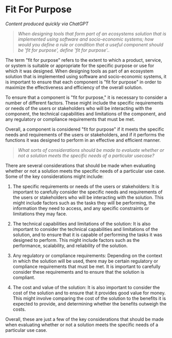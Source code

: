 # Fit For Purpose

*Content produced quickly via ChatGPT*

>*When designing tools that form part of an ecosystems solution that is implemented using software and socio-economic systems; how would you define a rule or condition that a useful component should be 'fit for purpose', define 'fit for purpose'..*

The term "fit for purpose" refers to the extent to which a product, service, or system is suitable or appropriate for the specific purpose or use for which it was designed. When designing tools as part of an ecosystem solution that is implemented using software and socio-economic systems, it is important to ensure that each component is "fit for purpose" in order to maximize the effectiveness and efficiency of the overall solution.

To ensure that a component is "fit for purpose," it is necessary to consider a number of different factors. These might include the specific requirements or needs of the users or stakeholders who will be interacting with the component, the technical capabilities and limitations of the component, and any regulatory or compliance requirements that must be met.

Overall, a component is considered "fit for purpose" if it meets the specific needs and requirements of the users or stakeholders, and if it performs the functions it was designed to perform in an effective and efficient manner.


> *What sorts of considerations should be made to evaluate whether or not a solution meets the specific needs of a particular usecase?*

There are several considerations that should be made when evaluating whether or not a solution meets the specific needs of a particular use case. Some of the key considerations might include:

1.  The specific requirements or needs of the users or stakeholders: It is important to carefully consider the specific needs and requirements of the users or stakeholders who will be interacting with the solution. This might include factors such as the tasks they will be performing, the information they need to access, and any specific constraints or limitations they may face.
    
2.  The technical capabilities and limitations of the solution: It is also important to consider the technical capabilities and limitations of the solution, and to ensure that it is capable of performing the tasks it was designed to perform. This might include factors such as the performance, scalability, and reliability of the solution.
    
3.  Any regulatory or compliance requirements: Depending on the context in which the solution will be used, there may be certain regulatory or compliance requirements that must be met. It is important to carefully consider these requirements and to ensure that the solution is compliant.
    
4.  The cost and value of the solution: It is also important to consider the cost of the solution and to ensure that it provides good value for money. This might involve comparing the cost of the solution to the benefits it is expected to provide, and determining whether the benefits outweigh the costs.
    

Overall, these are just a few of the key considerations that should be made when evaluating whether or not a solution meets the specific needs of a particular use case.


